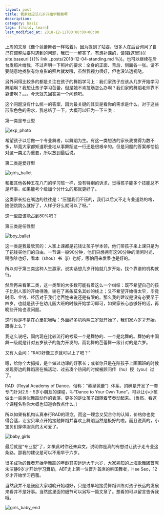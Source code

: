 ```yaml
---
layout: post
title: 我家娃应该几岁开始学跳舞啊
description: 
category: basic
tags: [child, learn]
last_modified_at: 2018-12-11T00:00:00+00:00
---
```


上周的文章《像个芭蕾舞者一样站着》，因为提到了站姿，很多人在后台询问了自己在调整站姿时遇到的问题，我已一一解答了。有想补课的，请[戳这里]({{ site.baseurl }}{% link _posts/2018-12-04-standing.md %})。也可以继续在后台发照片给我，不过声明一下照片的要求：全身的正面、背后、侧面各一张。请不要随意地找张有你身影的照片就发哦，虽然我视力很好，但也没法透视哒。

另外问得比较多的都是关注在孩子的舞蹈学习上：我们家孩子应该从几岁开始学习舞蹈啊？我想让孩子学习芭蕾，但是她不肯拉筋怎么办啊？我们家的舞蹈老师靠不靠谱啊？。。。今天就先回答第一个问题吧。

这个问题没有什么统一的答案，因为最关键的其实是看你的需求是什么。对于这些形形色色的需求，我总结了一下，大概可以归为一下三类：

第一类是专业型

![exp_photo](/../assets/img/exp_type.JPG)

希望孩子以后做一个专业舞者，以舞蹈为生。有这一类想法的家长我觉得为数不多，毕竟大家都知道职业地从事舞蹈这一行还是很艰辛的。但是问题的答案却恰恰对这一类尤为重要，所以放到最后说。

第二类是爱好型

![girls_ballet](/../assets/img/girls_ballet.JPG)

和报其他各种五花八门的学习班一样，没有特别的诉求，觉得孩子能多个技能总不是坏事，如果能考个级加个分什么的那就更好了。

这类家长挂在嘴边的往往是：“压腿我们不压的，我们以后又不走专业道路的咯，随便跳跳么就好了，人样子好么就可以了呀。”

这一型应该能占到80%吧？

第三类是任性型

![boy_ballet](/../assets/img/boy_ballet.JPG)

这一类是我最欣赏的：人家上课都是花钱让孩子学本领，他们带孩子来上课只是为了花钱买他们的自由。一节课一般90分钟，他们只想拥有这90分钟的清闲时光，喝咖啡也好，看本（shou）书（ji）也好，哪怕用来发呆也是好的。

所以对于第三类这种人生赢家，说实话想几岁开始就几岁开始，找个靠谱的机构就行。

然后再来看第二类，这一类型的大多数可能有着这么一个纠结：既不希望自己的孩子比别人家的开始得晚，输在了某条莫名其妙的线上；又不希望开始得太早，毕竟时间、金钱、经历对于我们老百姓来说还是有限的。那么我的建议是没有必要早于四岁，也就是孩子在幼儿园大班的时候开始学习即可，如果家长心态够好的话，再晚些开始也没问题。

这时你是不是在心里犯嘀咕：外面好多机构两三岁就开始了，我们家六岁才开始，跟得上么？

我这么说吧，国内现在比较流行的考级一个是舞协的、一个是北舞的。舞协的中国舞一级就是针对五岁孩子的能力开发的，而北舞的芭蕾舞一级针对的是六岁。

又有人会问：“RAD好像三岁就可以上了吧？”

嗯，给你个大拇指，是个做过功课的好家长；或者你只是在陪孩子上画画班的时候发现旁边的舞蹈房在搞活动、过去凑个热闹的时候被顾问传（hu）授（you）过了。

RAD（Royal Academy of Dance，俗称：“英皇芭蕾”）体系，的确是开发了一套专门针对2.5 - 5岁小朋友的课程，叫“Dance to Your Own Tune”。可以让小小孩做出一些类似舞蹈动作的表演，更多的是让孩子跟随着节奏动起来。（当然，看这个课程名称你大概也知道会教点什么。）

所以如果有机构认真奉行RAD的理念，而这一理念又契合你的认知，价格你也觉得合适，让宝贝早点开始接触舞蹈并喜欢上舞蹈当然是极好的啦。而且说真的，小宝贝们穿体服真的太可爱了。

![baby_girls](/../assets/img/baby_girls.JPG)

最后就是“专业型”了，如果此时你还未弃文，说明你是真的有想过让孩子走专业这条路。那我的建议是可以不用早于六岁。

很多成功的舞者开始学舞蹈的年龄其实远远大于六岁，大家熟知的上海歌舞团首席朱洁静9岁才开始学习舞蹈，ABT史上第一位晋升首席的韩国舞者，Hee Seo，12岁才开始学习芭蕾。

当然我并不是鼓励大家越晚开始越好，只是过早地接受舞蹈训练对孩子长远的发展来看并不是好事。当然这里面的细节可以另写一篇文章了。想看的可以留言告诉我哦。

![girls_baby_end](/../assets/img/girls_baby_end.JPG)